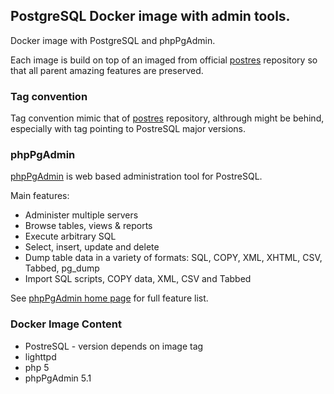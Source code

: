 ## PostgreSQL Docker image with admin tools.
Docker image with PostgreSQL and phpPgAdmin.

Each image is build on top of an imaged from official [postres][1] repository so that all parent amazing features are preserved.

### Tag convention

Tag convention mimic that of [postres][1] repository, althrough might be behind, especially with tag pointing to PostreSQL major versions.

### phpPgAdmin
[phpPgAdmin][2] is web based administration tool for PostreSQL.

Main features:
- Administer multiple servers
- Browse tables, views & reports
- Execute arbitrary SQL
- Select, insert, update and delete
- Dump table data in a variety of formats: SQL, COPY, XML, XHTML, CSV, Tabbed, pg_dump
- Import SQL scripts, COPY data, XML, CSV and Tabbed

See [phpPgAdmin home page][2] for full feature list.

### Docker Image Content
- PostreSQL - version depends on image tag
- lighttpd
- php 5
- phpPgAdmin 5.1

[1]: https://hub.docker.com/_/postgres/
[2]: http://phppgadmin.sourceforge.net/doku.php
